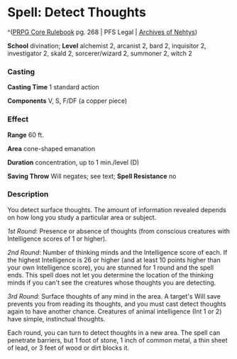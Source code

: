 # Spell: Detect Thoughts

^([PRPG Core Rulebook][ss-detect-thoughts] pg. 268 | PFS Legal | [Archives of Nehtys][sn-detect-thoughts])

**School** divination; **Level** alchemist 2, arcanist 2, bard 2, inquisitor 2, investigator 2, skald 2, sorcerer/wizard 2, summoner 2, witch 2

### Casting

**Casting Time** 1 standard action  

**Components** V, S, F/DF (a copper piece)

### Effect

**Range** 60 ft.  

**Area** cone-shaped emanation  

**Duration** concentration, up to 1 min./level (D)  

**Saving Throw** Will negates; see text; **Spell Resistance** no

### Description

You detect surface thoughts. The amount of information revealed depends on how long you study a particular area or subject.  

_1st Round_: Presence or absence of thoughts (from conscious creatures with Intelligence scores of 1 or higher).  

_2nd Round_: Number of thinking minds and the Intelligence score of each. If the highest Intelligence is 26 or higher (and at least 10 points higher than your own Intelligence score), you are stunned for 1 round and the spell ends. This spell does not let you determine the location of the thinking minds if you can't see the creatures whose thoughts you are detecting.  

_3rd Round_: Surface thoughts of any mind in the area. A target's Will save prevents you from reading its thoughts, and you must cast detect thoughts again to have another chance. Creatures of animal intelligence (Int 1 or 2) have simple, instinctual thoughts.  

Each round, you can turn to detect thoughts in a new area. The spell can penetrate barriers, but 1 foot of stone, 1 inch of common metal, a thin sheet of lead, or 3 feet of wood or dirt blocks it.

[ss-detect-thoughts]: http://paizo.com/pathfinderRPG/v57
[sn-detect-thoughts]: http://www.archivesofnethys.com/SpellDisplay.aspx?ItemName=Detect%20Thoughts